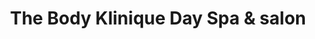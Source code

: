 ---
title: "The Body Klinique Day Spa & salon"
url: /fremont/the-body-klinique-day-spa-and-salon/
shop: beauty
---